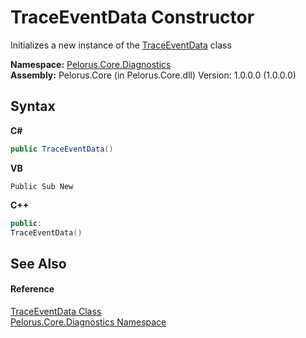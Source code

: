 # TraceEventData Constructor 
 

Initializes a new instance of the <a href="707B7152">TraceEventData</a> class

**Namespace:**&nbsp;<a href="9C794B0B">Pelorus.Core.Diagnostics</a><br />**Assembly:**&nbsp;Pelorus.Core (in Pelorus.Core.dll) Version: 1.0.0.0 (1.0.0.0)

## Syntax

**C#**<br />
``` C#
public TraceEventData()
```

**VB**<br />
``` VB
Public Sub New
```

**C++**<br />
``` C++
public:
TraceEventData()
```


## See Also


#### Reference
<a href="707B7152">TraceEventData Class</a><br /><a href="9C794B0B">Pelorus.Core.Diagnostics Namespace</a><br />